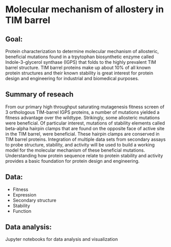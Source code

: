 # Molecular mechanism of allostery in TIM barrel

## Goal: 
Protein characterization to determine molecular mechanism of allosteric, beneficial mutations found in a trpytophan biosynthetic enzyme called Indole-3-glycerol synthase (IGPS) that folds to the highly prevalent TIM barrel structure. TIM barrel proteins make up about 10% of all known protein structures and their known stability is great interest for protein design and engineering for industrial and biomedical purposes.

## Summary of reseach 
From our primary high throughput saturating mutagenesis fitness screen of 3 orthologous TIM-barrel IGPS proteins, a number of mutations yielded a fitness advantage over the wildtype. Strikingly, some allosteric mutations were beneficial. Of particular interest, mutations of  stability elements called beta-alpha hairpin clamps that are found on the opposite face of active site in the TIM barrel, were beneficial. These hairpin clamps are conserved in TIM barrel proteins. Integration of multiple data sets from secondary assays to probe structure, stability, and activity will be used to build a working model for the molecular mechanism of these beneficial mutations. Understanding how protein sequence relate to protein stability and activity provides a basic foundation for protein design and engineering. 

## Data:
  * Fitness
  * Expression
  * Secondary structure
  * Stability
  * Function 
  
## Data analysis: 
Jupyter notebooks for data analysis and visualization

